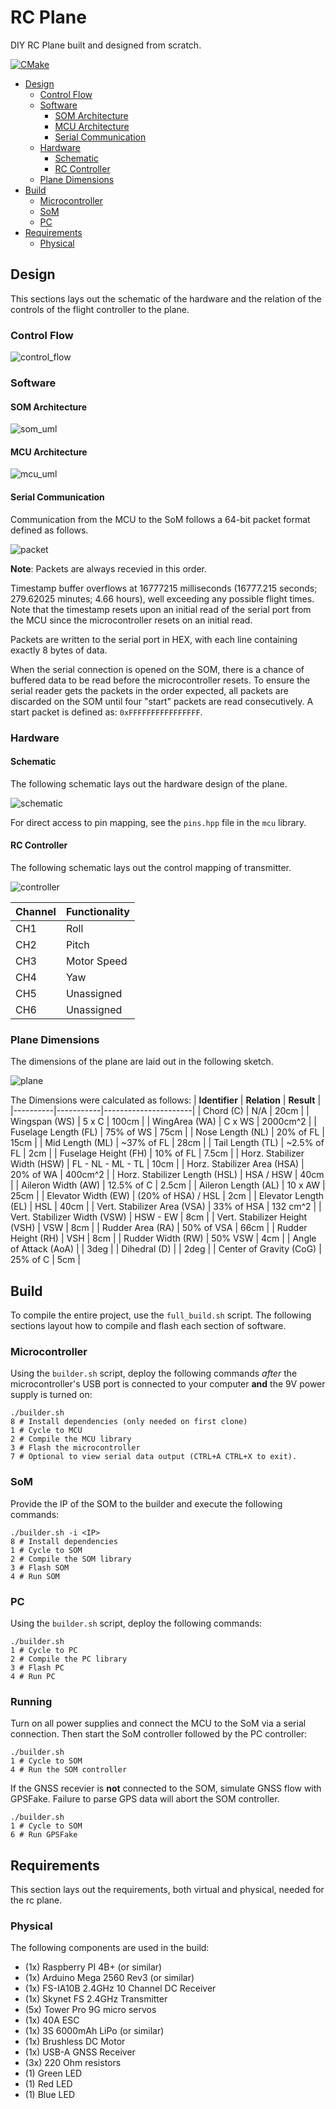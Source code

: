 # RC Plane
DIY RC Plane built and designed from scratch.

[![CMake](https://github.com/dev-jtemel/rc_plane/actions/workflows/cmake.yml/badge.svg)](https://github.com/dev-jtemel/rc_plane/actions/workflows/cmake.yml)

- [Design](#design)
  - [Control Flow](#control-flow)
  - [Software](#software)
    - [SOM Architecture](#som-architecture)
    - [MCU Architecture](#mcu-architecture)
    - [Serial Communication](#serial-communication)
  - [Hardware](#hardware)
    - [Schematic](#schematic)
    - [RC Controller](#rc-controller)
  - [Plane Dimensions](#plane-dimensions)
- [Build](#build)
  - [Microcontroller](#microcontroller)
  - [SoM](#som)
  - [PC](#pc)
- [Requirements](#requirements)
  - [Physical](#physical)

## Design
This sections lays out the schematic of the hardware and the relation of the controls
of the flight controller to the plane.
### Control Flow

![control_flow](resources/control_flow.png)

### Software
#### SOM Architecture

![som_uml](resources/som_uml.png)

#### MCU Architecture

![mcu_uml](resources/mcu_uml.png)

#### Serial Communication
Communication from the MCU to the SoM follows a 64-bit packet format defined as follows.

![packet](resources/packet.png)

**Note**: Packets are always recevied in this order.

Timestamp buffer overflows at 16777215 milliseconds (16777.215 seconds; 279.62025 minutes; 4.66 hours), well exceeding any possible flight times. Note that the timestamp resets upon an initial read of the serial port from the MCU since the microcontroller resets on an initial read.

Packets are written to the serial port in HEX, with each line containing exactly 8 bytes of data. 

When the serial connection is opened on the SOM, there is a chance of buffered data to be read before the microcontroller resets. To ensure the serial reader gets the packets in the order expected, all packets are discarded on the SOM until four "start" packets are read consecutively. A start packet is defined as: `0xFFFFFFFFFFFFFFFF`.

### Hardware

#### Schematic
The following schematic lays out the hardware design of the plane.

![schematic](resources/schematic.png)

For direct access to pin mapping, see the `pins.hpp` file in the `mcu` library.

#### RC Controller
The following schematic lays out the control mapping of transmitter.

![controller](resources/controller.png)


| **Channel** | **Functionality**  |
|---------------|------------------|
| CH1 | Roll |
| CH2 | Pitch |
| CH3 | Motor Speed |
| CH4 | Yaw |
| CH5 | Unassigned |
| CH6 | Unassigned |


### Plane Dimensions
The dimensions of the plane are laid out in the following sketch.

![plane](resources/plane.png)

The Dimensions were calculated as follows:
| **Identifier** | **Relation**  | **Result** |
|----------|-----------|----------------------|
| Chord \(C\) | N/A | 20cm |
| Wingspan (WS) | 5 x C | 100cm |
| WingArea (WA) | C x WS | 2000cm^2 |
| Fuselage Length (FL) | 75% of WS | 75cm |
| Nose Length (NL) | 20% of FL | 15cm |
| Mid Length (ML) | ~37% of FL | 28cm |
| Tail Length (TL) | ~2.5% of FL | 2cm |
| Fuselage Height (FH) | 10% of FL | 7.5cm |
| Horz. Stabilizer Width (HSW) | FL - NL - ML - TL | 10cm |
| Horz. Stabilizer Area (HSA) | 20% of WA | 400cm^2 |
| Horz. Stabilizer Length (HSL) | HSA / HSW | 40cm |
| Aileron Width (AW) | 12.5% of C | 2.5cm |
| Aileron Length (AL) | 10 x AW | 25cm |
| Elevator Width (EW) | (20% of HSA) / HSL | 2cm |
| Elevator Length (EL) | HSL | 40cm |
| Vert. Stabilizer Area (VSA) | 33% of HSA | 132 cm^2 |
| Vert. Stabilizer Width (VSW) | HSW - EW | 8cm |
| Vert. Stabilizer Height (VSH) | VSW | 8cm |
| Rudder Area (RA) | 50% of VSA | 66cm |
| Rudder Height (RH) | VSH | 8cm |
| Rudder Width (RW) | 50% VSW | 4cm |
| Angle of Attack (AoA) | | 3deg |
| Dihedral (D) | | 2deg |
| Center of Gravity (CoG) | 25% of C | 5cm |

## Build
To compile the entire project, use the `full_build.sh` script. The following sections layout how to
compile and flash each section of software.

### Microcontroller
Using the `builder.sh` script, deploy the following commands *after* the microcontroller's USB port is connected to your computer **and** the 9V power supply is turned on:

```shell
./builder.sh
8 # Install dependencies (only needed on first clone)
1 # Cycle to MCU
2 # Compile the MCU library
3 # Flash the microcontroller
7 # Optional to view serial data output (CTRL+A CTRL+X to exit).
```

### SoM
Provide the IP of the SOM to the builder and execute the following commands:

```shell
./builder.sh -i <IP>
8 # Install dependencies
1 # Cycle to SOM
2 # Compile the SOM library
3 # Flash SOM
4 # Run SOM
```

### PC
Using the `builder.sh` script, deploy the following commands:

```shell
./builder.sh
1 # Cycle to PC
2 # Compile the PC library
3 # Flash PC
4 # Run PC
```

### Running
Turn on all power supplies and connect the MCU to the SoM via a serial connection. Then start the SoM controller followed by the PC controller:
```
./builder.sh
1 # Cycle to SOM
4 # Run the SOM controller
```

If the GNSS recevier is **not** connected to the SOM, simulate GNSS flow with GPSFake. Failure to parse GPS data will abort the SOM controller.
```
./builder.sh
1 # Cycle to SOM
6 # Run GPSFake
```
## Requirements
This section lays out the requirements, both virtual and physical, needed for the rc plane.

### Physical
The following components are used in the build:
- (1x) Raspberry PI 4B+ (or similar)
- (1x) Arduino Mega 2560 Rev3 (or similar)
- (1x) FS-IA10B 2.4GHz 10 Channel DC Receiver
- (1x) Skynet FS 2.4GHz Transmitter
- (5x) Tower Pro 9G micro servos
- (1x) 40A ESC
- (1x) 3S 6000mAh LiPo (or similar)
- (1x) Brushless DC Motor
- (1x) USB-A GNSS Receiver
- (3x) 220 Ohm resistors
- (1) Green LED
- (1) Red LED
- (1) Blue LED
